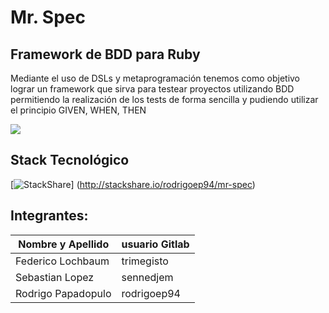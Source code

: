 Mr. Spec
========

## Framework de BDD para Ruby

Mediante el uso de DSLs y metaprogramación tenemos como objetivo lograr un framework que sirva para testear proyectos utilizando BDD
permitiendo la realización de los tests de forma sencilla y pudiendo utilizar el principio GIVEN, WHEN, THEN


![](https://gitlab.com/eis-tpi-unq-2016-s02/grupal-mr-spec/blob/master/docs/MrSpecreadme.png)


## Stack Tecnológico

[![StackShare](http://d27momt4n1f9pb.cloudfront.net/assets/stackshare-logo-5ae67a54b3fde02b445ee57486d00f7c753c18cd1d61d66bd77955a8bf05c508.png)] (http://stackshare.io/rodrigoep94/mr-spec)

## Integrantes:

| Nombre y Apellido  |     usuario Gitlab   |
| ----------------   | -------------------  |
| Federico Lochbaum  |     trimegisto       |
| Sebastian Lopez    |     sennedjem        |
| Rodrigo Papadopulo |     rodrigoep94      |

